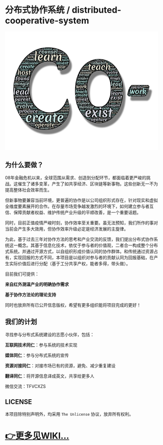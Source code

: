 # 分布式协作系统 / distributed-cooperative-system
![](https://github.com/geekerback/distributed-cooperative-system/blob/master/DCS%20pictures/trust-450352_640.png?raw=true)
## 为什么要做？

08年金融危机以来，全球范围从需求、创造到分配环节，都面临着更严峻的挑战。这催生了诸多变革，产生了如共享经济、区块链等新事物。这些创新无一不为提高整体社会效率而生。

但新事物要兼容当前环境，更普遍的协作是以公司组织形式存在，针对现实和虚拟全维度要素展开的合作。在存量市场竞争越发激烈的环境下，如何建立参与者互信、保障贡献者权益、维护传统产业升级的平顺改善，是一个重要话题。

同时，目前正值疫情严峻时刻，协作效率至关重要。虽无法预知，我们所作的事对当前会产生多大效用，但协作效率升级必定是经济发展的主旋律。

为此，基于过去三年对协作方法的思考和产业交流的反馈，我们提出分布式协作系统这一概念。其基于信息化技术，依仗于参与者的价值观，二者合一构成整个分布式系统。并通过开源方式，以自组织形成价值认同的协作群体。和传统通过资源占有，实现回报的方式不同，本项目是以组织对参与者的贡献认同为回报基础，在产生实际价值后进行分配（基于工分共享产权，能者多得，带头做）。

目前我们可提供：

**来自红外测温产业的明确协作需求**

**基于协作方法论的理论支持**

同时也放弃所有已公开信息版权，希望有更多组织能将项目完成的更好！

## 我们的计划

寻找参与分布式系统建设的志愿小伙伴，包括：

**互联网技术同仁**：参与系统的技术实现

**媒体同仁**：参与分布式系统的宣传

**资源对接同仁**：对接市场已有的资源，避免、减少重复建设

**翻译同仁**：将开源信息译成英文，共享给更多人

微信交流：TFVCXZS

## LICENSE

本项目除特别声明外，均采用 `The Unlicense` 协议，放弃所有权利。

# [👉更多见WIKI...](https://github.com/geekerback/distributed-cooperative-system/wiki/%E5%88%86%E5%B8%83%E5%BC%8F%E5%8D%8F%E4%BD%9C%E7%B3%BB%E7%BB%9F)
